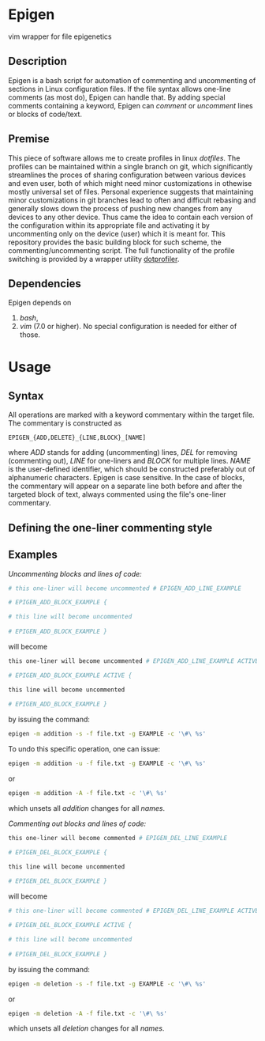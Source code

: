 # Epigen

vim wrapper for file epigenetics

## Description

Epigen is a bash script for automation of commenting and uncommenting of sections in Linux configuration files.
If the file syntax allows one-line comments (as most do), Epigen can handle that.
By adding special comments containing a keyword, Epigen can *comment* or *uncomment* lines or blocks of code/text.

## Premise

This piece of software allows me to create profiles in linux _dotfiles_.
The profiles can be maintained within a single branch on git, which significantly streamlines the proces of sharing configuration between various devices and even user, both of which might need minor customizations in othewise mostly universal set of files.
Personal experience suggests that maintaining minor customizations in git branches lead to often and difficult rebasing and generally slows down the process of pushing new changes from any devices to any other device.
Thus came the idea to contain each version of the configuration within its appropriate file and activating it by uncommenting only on the device (user) which it is meant for.
This repository provides the basic building block for such scheme, the commenting/uncommenting script.
The full functionality of the profile switching is provided by a wrapper utility [dotprofiler](https://github.com/klaxalk/dotprofiler).

## Dependencies

Epigen depends on
1. *bash*,
2. *vim* (7.0 or higher).
No special configuration is needed for either of those.

# Usage

## Syntax

All operations are marked with a keyword commentary within the target file.
The commentary is constructed as
```
EPIGEN_{ADD,DELETE}_{LINE,BLOCK}_[NAME]
```
where *ADD* stands for adding (uncommenting) lines, *DEL* for removing (commenting out), *LINE* for one-liners and *BLOCK* for multiple lines.
*NAME* is the user-defined identifier, which should be constructed preferably out of alphanumeric characters. 
Epigen is case sensitive.
In the case of blocks, the commentary will appear on a separate line both before and after the targeted block of text, always commented using the file's one-liner commentary.

## Defining the one-liner commenting style

## Examples

*Uncommenting blocks and lines of code:*
```bash
# this one-liner will become uncommented # EPIGEN_ADD_LINE_EXAMPLE

# EPIGEN_ADD_BLOCK_EXAMPLE {

# this line will become uncommented
 
# EPIGEN_ADD_BLOCK_EXAMPLE }
```
will become
```bash
this one-liner will become uncommented # EPIGEN_ADD_LINE_EXAMPLE ACTIVE

# EPIGEN_ADD_BLOCK_EXAMPLE ACTIVE {

this line will become uncommented
 
# EPIGEN_ADD_BLOCK_EXAMPLE }
```
by issuing the command:
```bash
epigen -m addition -s -f file.txt -g EXAMPLE -c '\#\ %s'
```
To undo this specific operation, one can issue:
```bash
epigen -m addition -u -f file.txt -g EXAMPLE -c '\#\ %s'
```
or
```bash
epigen -m addition -A -f file.txt -c '\#\ %s'
```
which unsets all _addition_ changes for all _names_.

*Commenting out blocks and lines of code:*
```bash
this one-liner will become commented # EPIGEN_DEL_LINE_EXAMPLE

# EPIGEN_DEL_BLOCK_EXAMPLE {

this line will become uncommented
 
# EPIGEN_DEL_BLOCK_EXAMPLE }
```
will become
```bash
# this one-liner will become commented # EPIGEN_DEL_LINE_EXAMPLE ACTIVE

# EPIGEN_DEL_BLOCK_EXAMPLE ACTIVE {

# this line will become uncommented
 
# EPIGEN_DEL_BLOCK_EXAMPLE }
```
by issuing the command:
```bash
epigen -m deletion -s -f file.txt -g EXAMPLE -c '\#\ %s'
```
or
```bash
epigen -m deletion -A -f file.txt -c '\#\ %s'
```
which unsets all _deletion_ changes for all _names_.
